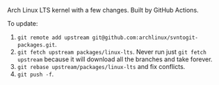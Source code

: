 Arch Linux LTS kernel with a few changes. Built by GitHub Actions.

To update:

1. `git remote add upstream git@github.com:archlinux/svntogit-packages.git`.
2. `git fetch upstream packages/linux-lts`. Never run just `git fetch upstream` because
   it will download all the branches and take forever.
3. `git rebase upstream/packages/linux-lts` and fix conflicts.
4. `git push -f`.
